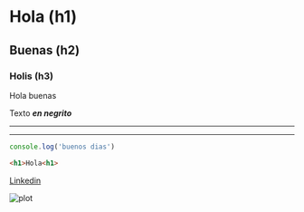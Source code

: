 # Hola (h1)
## Buenas (h2)
### Holis (h3)

Hola buenas

Texto ***en negrito***

---
___

```javascript
console.log('buenos dias')
```

```html
<h1>Hola<h1>
```



[Linkedin](https://www.linkedin.com/in/fatima-insaurralde/)

![plot](https://i0.wp.com/puppis.blog/wp-content/uploads/2022/02/abc-cuidado-de-los-gatos-min.jpg?resize=1024%2C681&ssl=1)

